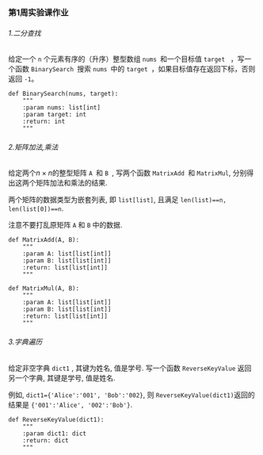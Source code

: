 ### 第1周实验课作业

###### 1.二分查找

给定一个 `n` 个元素有序的（升序）整型数组 `nums `和一个目标值 `target ` ，写一个函数 `BinarySearch `搜索 `nums `中的 `target `，如果目标值存在返回下标，否则返回 `-1`。

```
def BinarySearch(nums, target):
    """
    :param nums: list[int]
    :param target: int
    :return: int
    """

```

###### 2.矩阵加法,乘法

给定两个$n\times n$的整型矩阵 `A `和 `B `, 写两个函数 `MatrixAdd `和 `MatrixMul`, 分别得出这两个矩阵加法和乘法的结果.

两个矩阵的数据类型为嵌套列表, 即 `list[list]`, 且满足 `len(list)==n, len(list[0])==n`.

注意不要打乱原矩阵 `A` 和 `B` 中的数据.

```
def MatrixAdd(A, B):
    """
    :param A: list[list[int]]
    :param B: list[list[int]]
    :return: list[list[int]]
    """

def MatrixMul(A, B):
    """
    :param A: list[list[int]]
    :param B: list[list[int]]
    :return: list[list[int]]
    """
```


###### 3.字典遍历

给定非空字典 `dict1` , 其键为姓名, 值是学号. 写一个函数 `ReverseKeyValue` 返回另一个字典, 其键是学号, 值是姓名.

例如, `dict1={'Alice':'001', 'Bob':'002}`, 则 `ReverseKeyValue(dict1)`返回的结果是 `{'001':'Alice', '002':'Bob'}`.

```
def ReverseKeyValue(dict1):
    """
    :param dict1: dict
    :return: dict
    """
```

